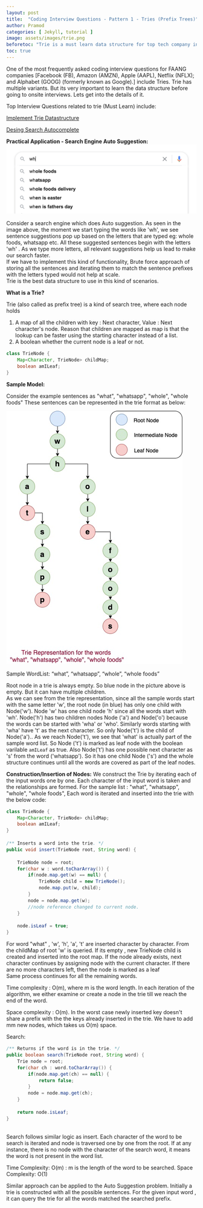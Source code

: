 ```yaml
---
layout: post
title:  "Coding Interview Questions - Pattern 1 - Tries (Prefix Trees)"
author: Pramod
categories: [ Jekyll, tutorial ]
image: assets/images/trie.png
beforetoc: "Trie is a must learn data structure for top tech company interviews."
toc: true
---
```


One of the most frequently asked coding interview questions for FAANG companies [Facebook (FB), Amazon (AMZN), Apple (AAPL), Netflix (NFLX); and Alphabet (GOOG) (formerly known as Google).] include Tries. 
Trie has multiple variants. But its very important to learn the data structure before going to onsite interviews. Lets get into the details of it. 

Top Interview Questions related to trie (Must Learn) include: 

<a target="_blank" href="https://leetcode.com/problems/implement-trie-prefix-tree/">Implement Trie Datastructure</a>

<a target="_blank" href="https://leetcode.com/problems/design-search-autocomplete-system/" >Desing Search Autocomplete</a>


**Practical Application - Search Engine Auto Suggestion:** 
<img src="/assets/images/autosuggest.png" alt="AutoSuggest">

Consider a search engine which does Auto suggestion. As seen in the image above, the moment we start typing the words like 'wh', we see sentence suggestions pop up based on the letters that are typed eg: whole foods, whatsapp etc. 
All these suggested sentences begin with the letters 'wh' . As we type more letters, all relevant suggestions help us lead to make our search faster.<br>
If we have to implement this kind of functionality, Brute force approach of storing all the sentences and iterating them to match the sentence prefixes with the letters typed would not help at scale.      
Trie is the best data structure to use in this kind of scenarios. 

**What is a Trie?**

Trie (also called as prefix tree) is a kind of search tree, where each node holds 
1. A map of all the children with key : Next character, Value : Next character's node. Reason that children are mapped as map is that the lookup can be faster using the starting character instead of a list.  
2. A boolean whether the current node is a leaf or not.     

```java
class TrieNode {
    Map<Character, TrieNode> childMap;
    boolean amILeaf;
}
```
**Sample Model:**  

Consider the example sentences as "what", "whatsapp", "whole", "whole foods" 
These sentences can be represented in the trie format as below: 

<img src="/assets/images/trie100.jpg" alt="Trie for words">

Sample WordList: “what”, “whatsapp”, “whole”, “whole foods”

Root node in a trie is always empty. So blue node in the picture above is empty. But it can have multiple children.  
As we can see from the trie representation, since all the sample words start with the same letter 'w', the root node (in blue) has only one child with Node('w').
Node 'w' has one child node 'h' since all the words start with 'wh'. Node('h') has two children nodes Node ('a') and Node('o') because the words can be started with 'wha'  or 'who'. Similarly words starting with 'wha' have 't' as the next character. So only Node('t') is the child of Node('a').. 
As we reach Node('t'), we see that 'what' is actually part of the sample word list. So Node ('t') is marked as leaf node with the boolean
varilable `amILeaf` as true. Also Node('t') has one possible next character as 's' from the word ('whatsapp'). So it has 
one child Node ('s') and the whole structure continues until all the words are covered as part of the leaf nodes.       

**Construction/Insertion of Nodes:** 
We construct the Trie by iterating each of the input words one by one. Each character of the input word is taken and the relationships are formed. 
For the sample list :  "what", "whatsapp", "whole", "whole foods",
Each word is iterated and inserted into the trie with the below code: 
```java
class TrieNode {
    Map<Character, TrieNode> childMap;
    boolean amILeaf;
}

/** Inserts a word into the trie. */
public void insert(TrieNode root, String word) {

    TrieNode node = root;
    for(char w : word.toCharArray()) {
        if(node.map.get(w) == null) {
            TrieNode child = new TrieNode();
            node.map.put(w, child);
        }
        node = node.map.get(w);
        //node reference changed to current node. 
    }
    
    node.isLeaf = true;
}
```
For word "what" , 'w', 'h', 'a', 't' are inserted character by character. 
From the childMap of root 'w' is queried. If its empty , new TrieNode child is created and inserted into the root map. 
If the node already exists, next character continues by assigning node with the current character. 
If there are no more characters left, then the node is marked as a leaf    
Same process continues for all the remaining words. 

Time complexity : O(m), where m is the word length.
In each iteration of the algorithm, we either examine or create a node in the trie till we reach the end of the word. 

Space complexity : O(m).
In the worst case newly inserted key doesn't share a prefix with the the keys already inserted in the trie. We have to add mm new nodes, which takes us O(m) space.


Search:

```java
/** Returns if the word is in the trie. */
public boolean search(TrieNode root, String word) {
    Trie node = root;
    for(char ch : word.toCharArray()) {
        if(node.map.get(ch) == null) {
            return false;
        }
        node = node.map.get(ch);
    }
    
    return node.isLeaf;   
}
    
```

Search follows similar logic as insert. Each character of the word to be search is iterated and node is traversed one by one from the root. If at any instance, there is no node with the character of 
the search word, it means the word is not present in the word list. 

Time Complexity: O(m) : m is the length of the word to be searched. 
Space Complexity: O(1) 


Similar approach can be applied to the Auto Suggestion problem. Initially a trie is constructed with all the possible sentences. For the given input word , it can query the trie for all the words matched the searched prefix. 